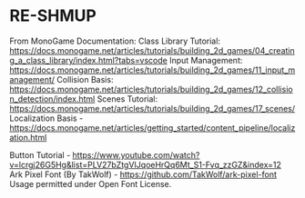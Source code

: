 # RE-SHMUP
From MonoGame Documentation:
Class Library Tutorial: https://docs.monogame.net/articles/tutorials/building_2d_games/04_creating_a_class_library/index.html?tabs=vscode
Input Management: https://docs.monogame.net/articles/tutorials/building_2d_games/11_input_management/
Collision Basis: https://docs.monogame.net/articles/tutorials/building_2d_games/12_collision_detection/index.html
Scenes Tutorial: https://docs.monogame.net/articles/tutorials/building_2d_games/17_scenes/
Localization Basis - https://docs.monogame.net/articles/getting_started/content_pipeline/localization.html


Button Tutorial - https://www.youtube.com/watch?v=lcrgj26G5Hg&list=PLV27bZtgVIJqoeHrQq6Mt_S1-Fvq_zzGZ&index=12
Ark Pixel Font (By TakWolf) - https://github.com/TakWolf/ark-pixel-font
	Usage permitted under Open Font License.